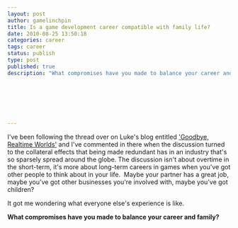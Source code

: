 ```yaml
---
layout: post
author: gamelinchpin
title: Is a game development career compatible with family life?
date: 2010-08-25 13:50:18
categories: career
tags: career
status: publish
type: post
published: true
description: "What compromises have you made to balance your career and family?\\r\\n"







---
```

I've been following the thread over on Luke's blog entitled ['Goodbye,
Realtime
Worlds'](http://lukehalliwell.wordpress.com/2010/08/19/goodbye-realtime-worlds/) and
I've commented in there when the discussion turned to the collateral
effects that being made redundant has in an industry that's so sparsely
spread around the globe. The discussion isn't about overtime in the
short-term, it's more about long-term careers in games when you've got
other people to think about in your life.  Maybe your partner has a
great job, maybe you've got other businesses you're involved with, maybe
you've got children?

It got me wondering what everyone else's experience is like.

**What compromises have you made to balance your career and family?**
